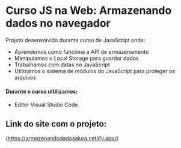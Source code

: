 # Curso JS na Web: Armazenando dados no navegador

Projeto desenvolvido durante curso de JavaScript onde:

-   Aprendemos como funciona a API de armazenamento
-   Manipulamos o Local Storage para guardar dados
-   Trabalhamos com datas no JavaScript
-   Utilizamos o sistema de módulos do JavaScript para proteger os arquivos

#### Durante o curso ultilizamos:

- Editor Visual Studio Code.

## Link do site com o projeto:
 
 (https://armazenandodadosalura.netlify.app/)